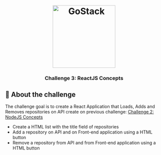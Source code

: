 <h1 align="center">
    <img alt="GoStack" src="https://rocketseat-cdn.s3-sa-east-1.amazonaws.com/bootcamp-header.png" width="200px" />
</h1>

<h3 align="center">
  Challenge 3: ReactJS Concepts
</h3>

##  :rocket: About the challenge

The challenge goal is to create a React Application that Loads, Adds and Removes repositories on API create on previous challenge: [Challenge 2: NodeJS Concepts](https://github.com/mesaquejunior/nodejsconcepts)

- Create a HTML list with the title field of repositories
- Add a repository on API and on Front-end application using a HTML button
- Remove a repository from API and from Front-end application using a HTML button